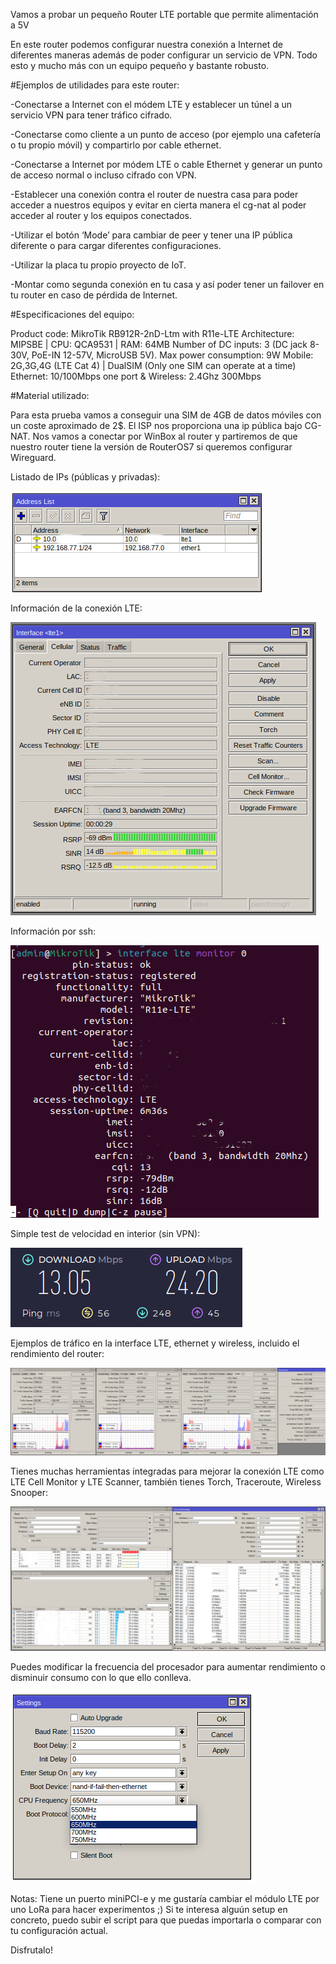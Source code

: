 Vamos a probar un pequeño Router LTE portable que permite alimentación a 5V

En este router podemos configurar nuestra conexión a Internet de diferentes maneras además de poder configurar un servicio de VPN.
Todo esto y mucho más con un equipo pequeño y bastante robusto.

#Ejemplos de utilidades para este router:

-Conectarse a Internet con el módem LTE y establecer un túnel a un servicio VPN para tener tráfico cifrado.

-Conectarse como cliente a un punto de acceso (por ejemplo una cafetería o tu propio móvil) y compartirlo por cable ethernet.

-Conectarse a Internet por módem LTE o cable Ethernet y generar un punto de acceso normal o incluso cifrado con VPN.

-Establecer una conexión contra el router de nuestra casa para poder acceder a nuestros equipos y evitar en cierta manera el cg-nat al poder acceder al router y los equipos conectados.

-Utilizar el botón ‘Mode’ para cambiar de peer y tener una IP pública diferente o para cargar diferentes configuraciones.

-Utilizar la placa tu propio proyecto de IoT.

-Montar como segunda conexión en tu casa y así poder tener un failover en tu router en caso de pérdida de Internet.



#Especificaciones del equipo:

Product code: MikroTik RB912R-2nD-Ltm with R11e-LTE
Architecture: MIPSBE | CPU: QCA9531 | RAM: 64MB
Number of DC inputs: 3 (DC jack 8-30V, PoE-IN 12-57V, MicroUSB 5V). Max power consumption: 9W
Mobile: 2G,3G,4G (LTE Cat 4) | DualSIM (Only one SIM can operate at a time)
Ethernet: 10/100Mbps one port & Wireless: 2.4Ghz 300Mbps


#Material utilizado:

Para esta prueba vamos a conseguir una SIM de 4GB de datos móviles con un coste aproximado de 2$. El ISP nos proporciona una ip pública bajo CG-NAT.
Nos vamos a conectar por WinBox al router y partiremos de que nuestro router tiene la versión de RouterOS7 si queremos configurar Wireguard.

Listado de IPs (públicas y privadas):

![](https://github.com/modoBitcoin/mikrotik/blob/main/RB912R-2nD-LTm/ipaddress.png?raw=true)

Información de la conexión LTE:

![](https://github.com/modoBitcoin/mikrotik/blob/main/RB912R-2nD-LTm/lte_info.png?raw=true)

Información por ssh:

![](https://github.com/modoBitcoin/mikrotik/blob/main/RB912R-2nD-LTm/lte_info_console.png?raw=true)

Simple test de velocidad en interior (sin VPN):

![](https://github.com/modoBitcoin/mikrotik/blob/main/RB912R-2nD-LTm/test_indoor.png)

Ejemplos de tráfico en la interface LTE, ethernet y wireless, incluido el rendimiento del router:

![](https://github.com/modoBitcoin/mikrotik/blob/main/RB912R-2nD-LTm/traffic_resources.png?raw=true)

Tienes muchas herramientas integradas para mejorar la conexión LTE como LTE Cell Monitor y LTE Scanner, también tienes Torch, Traceroute, Wireless Snooper:

![](https://github.com/modoBitcoin/mikrotik/blob/main/RB912R-2nD-LTm/tools.png?raw=true)

Puedes modificar la frecuencia del procesador para aumentar rendimiento o disminuir consumo con lo que ello conlleva.

![](https://github.com/modoBitcoin/mikrotik/blob/main/RB912R-2nD-LTm/cpu_frequency.png?raw=true)


Notas: Tiene un puerto miniPCI-e y me gustaría cambiar el módulo LTE por uno LoRa para hacer experimentos ;)
Si te interesa alguún setup en concreto, puedo subir el script para que puedas importarla o comparar con tu configuración actual.

Disfrutalo!
